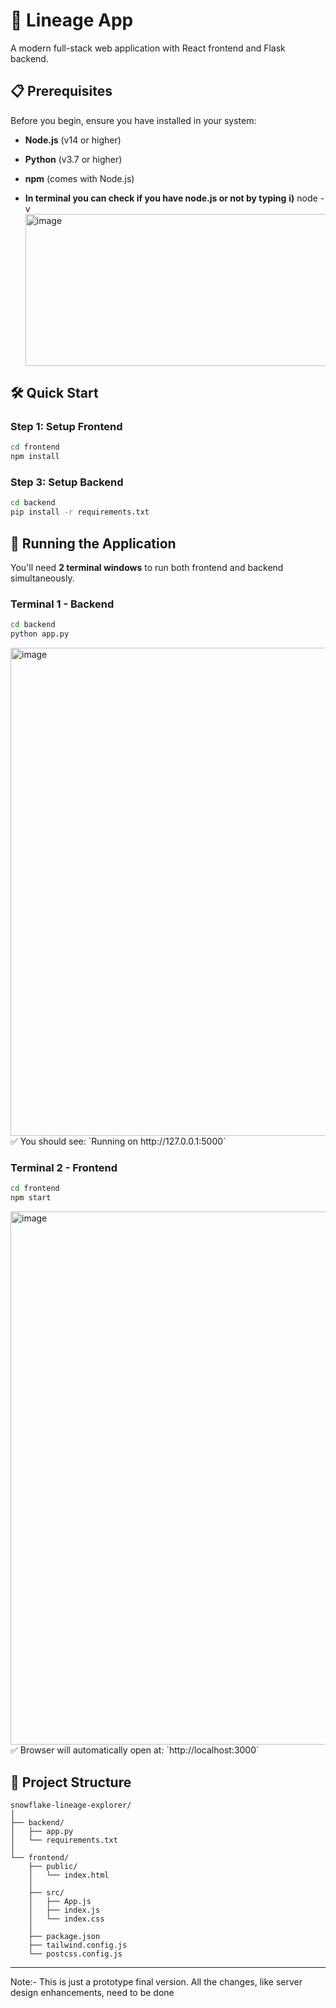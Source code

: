 # 🚀 Lineage App

A modern full-stack web application with React frontend and Flask backend.

## 📋 Prerequisites

Before you begin, ensure you have installed in your system:
- **Node.js** (v14 or higher)
- **Python** (v3.7 or higher)
- **npm** (comes with Node.js)

- **In terminal you can check if you have node.js or not by typing**
 **i)**  node -v
  <img width="940" height="243" alt="image" src="https://github.com/user-attachments/assets/11a36ad8-2dda-4f6c-9071-00eace567140" />


## 🛠️ Quick Start



### Step 1: Setup Frontend

```bash
cd frontend
npm install
```


### Step 3: Setup Backend

```bash
cd backend
pip install -r requirements.txt
```


## 🚀 Running the Application

You'll need **2 terminal windows** to run both frontend and backend simultaneously.

### Terminal 1 - Backend

```bash
cd backend
python app.py
```
<img width="1915" height="781" alt="image" src="https://github.com/user-attachments/assets/3aa58830-430e-4bbb-b308-a19852dfb4dd" />
✅ You should see: `Running on http://127.0.0.1:5000`

### Terminal 2 - Frontend

```bash
cd frontend
npm start
```
<img width="1918" height="853" alt="image" src="https://github.com/user-attachments/assets/cdebad71-a8fa-433b-bf91-5bfad749112c" />
✅ Browser will automatically open at: `http://localhost:3000`

## 📁 Project Structure

```
snowflake-lineage-explorer/
│
├── backend/
│   ├── app.py                
│   └── requirements.txt       
│
└── frontend/
    ├── public/
    │   └── index.html        
    │
    ├── src/
    │   ├── App.js            
    │   ├── index.js          
    │   └── index.css        
    │
    ├── package.json          
    ├── tailwind.config.js    
    └── postcss.config.js     
```



---

Note:- This is just a prototype final version. All the changes, like server design enhancements, need to be done
